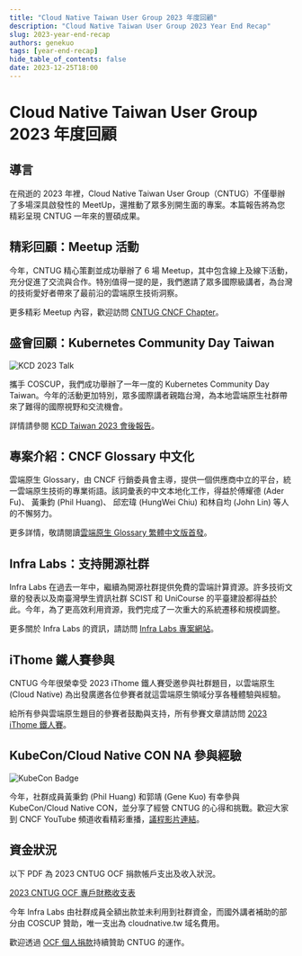 ```yaml
---
title: "Cloud Native Taiwan User Group 2023 年度回顧"
description: "Cloud Native Taiwan User Group 2023 Year End Recap"
slug: 2023-year-end-recap
authors: genekuo
tags: [year-end-recap]
hide_table_of_contents: false
date: 2023-12-25T18:00
---
```


# Cloud Native Taiwan User Group 2023 年度回顧

## 導言

在飛逝的 2023 年裡，Cloud Native Taiwan User Group（CNTUG）不僅舉辦了多場深具啟發性的 MeetUp，還推動了眾多別開生面的專案。本篇報告將為您精彩呈現 CNTUG 一年來的豐碩成果。

## 精彩回顧：Meetup 活動

今年，CNTUG 精心策劃並成功舉辦了 6 場 Meetup，其中包含線上及線下活動，充分促進了交流與合作。特別值得一提的是，我們邀請了眾多國際級講者，為台灣的技術愛好者帶來了最前沿的雲端原生技術洞察。

更多精彩 Meetup 內容，歡迎訪問 [CNTUG CNCF Chapter](https://community.cncf.io/cloud-native-taiwan-user-group/)。

## 盛會回顧：Kubernetes Community Day Taiwan

![KCD 2023 Talk](/img/KCD_2023.jpg)

攜手 COSCUP，我們成功舉辦了一年一度的 Kubernetes Community Day Taiwan。今年的活動更加特別，眾多國際講者親臨台灣，為本地雲端原生社群帶來了難得的國際視野和交流機會。

詳情請參閱 [KCD Taiwan 2023 會後報告](/pdf/kcd_taiwan_2023.pdf)。

## 專案介紹：CNCF Glossary 中文化

雲端原生 Glossary，由 CNCF 行銷委員會主導，提供一個供應商中立的平台，統一雲端原生技術的專業術語。該詞彙表的中文本地化工作，得益於傅耀德 (Ader Fu)、 黃秉鈞 (Phil Huang)、 邱宏瑋 (HungWei Chiu) 和林自均 (John Lin) 等人的不懈努力。

更多詳情，敬請閱讀[雲端原生 Glossary 繁體中文版首發](https://cloudnative.tw/blog/glossary-zh-tw-first-published-2023)。

## Infra Labs：支持開源社群

Infra Labs 在過去一年中，繼續為開源社群提供免費的雲端計算資源。許多技術文章的發表以及南臺灣學生資訊社群 SCIST 和 UniCourse 的平臺建設都得益於此。今年，為了更高效利用資源，我們完成了一次重大的系統遷移和規模調整。

更多關於 Infra Labs 的資訊，請訪問 [Infra Labs 專案網站](https://docs.cloudnative.tw)。

## iThome 鐵人賽參與

CNTUG 今年很榮幸受 2023 iThome 鐵人賽受邀參與社群題目，以雲端原生 (Cloud Native) 為出發廣邀各位參賽者就這雲端原生領域分享各種體驗與經驗。

給所有參與雲端原生題目的參賽者鼓勵與支持，所有參賽文章請訪問 [2023 iThome 鐵人賽](https://ithelp.ithome.com.tw/2023ironman/signup/list?group=cloud-native)。

## KubeCon/Cloud Native CON NA 參與經驗

![KubeCon Badge](https://pbs.twimg.com/media/F-RBNxbbgAAbB6n?format=jpg&name=large)

今年，社群成員黃秉鈞 (Phil Huang) 和郭靖 (Gene Kuo) 有幸參與 KubeCon/Cloud Native CON，並分享了經營 CNTUG 的心得和挑戰。歡迎大家到 CNCF YouTube 頻道收看精彩重播，[議程影片連結](https://youtu.be/z-0-X8SMQfc)。
## 資金狀況

以下 PDF 為 2023 CNTUG OCF 捐款帳戶支出及收入狀況。

[2023 CNTUG OCF 專戶財務收支表](/pdf/2023_financial_statement.pdf)

今年 Infra Labs 由社群成員全額出款並未利用到社群資金，而國外講者補助的部分由 COSCUP 贊助，唯一支出為 cloudnative.tw 域名費用。

歡迎透過 [OCF 個人捐款](https://ocf.neticrm.tw/civicrm/contribute/transact?reset=1&id=29)持續贊助 CNTUG 的運作。
